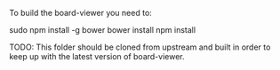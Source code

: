 To build the board-viewer you need to:

sudo npm install -g bower
bower install
npm install

TODO: This folder should be cloned from upstream and built in order to keep
up with the latest version of board-viewer.
